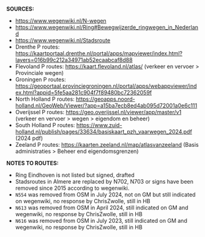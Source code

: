 ﻿**SOURCES:**
- https://www.wegenwiki.nl/N-wegen
- https://www.wegenwiki.nl/Ring#Bewegwijzerde_ringwegen_in_Nederland
- https://www.wegenwiki.nl/Stadsroute
- Drenthe P routes: https://kaartportaal.drenthe.nl/portal/apps/mapviewer/index.html?layers=016b99c212a34971ab52ecaabcaf8d88
- Flevoland P routes: https://kaart.flevoland.nl/atlas/ (verkeer en vervoer > Provinciale wegen)
- Groningen P routes: https://geoportaal.provinciegroningen.nl/portal/apps/webappviewer/index.html?appid=5fe5aa281c904f7f89480bc72362059f
- North Holland P routes: https://geoapps.noord-holland.nl/GeoWeb/Viewer/?app=a15ba7ecb8ed4ab095d72001a0e6c111
- Overijssel P routes: https://geo.overijssel.nl/viewer/app/master/v1 (verkeer en vervoer > wegen > eigendom en beheer)
- South Holland P routes: https://www.zuid-holland.nl/publish/pages/33634/basiskaart_pzh_vaarwegen_2024.pdf (2024 pdf)
- Zeeland P routes: https://kaarten.zeeland.nl/map/atlasvanzeeland (Basis administraties > Beheer end eigendomsgrenzen)


**NOTES TO ROUTES:**
- Ring Eindhoven is not listed but signed, drafted
- Stadsroutes in Almere are replaced by N702, N703 or signs have been removed since 2015 according to wegenwiki.
- `N554` was removed from OSM in July  2024, not on GM but still indicated on wegenwiki, no response by ChrisZwolle, still in HB
- `N613` was removed from OSM in April 2024, still indicated on GM and wegenwiki, no response by ChrisZwolle, still in HB
- `N616` was removed from OSM in July  2023, still indicated on GM and wegenwiki, no response by ChrisZwolle, still in HB
